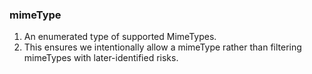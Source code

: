 ### mimeType
1. An enumerated type of supported MimeTypes.
2. This ensures we intentionally allow a mimeType rather than filtering mimeTypes with later-identified risks.
